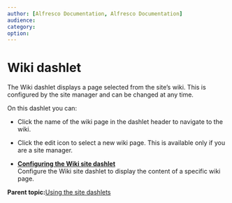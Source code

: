 ```yaml
---
author: [Alfresco Documentation, Alfresco Documentation]
audience: 
category: 
option: 
---
```


# Wiki dashlet

The Wiki dashlet displays a page selected from the site’s wiki. This is configured by the site manager and can be changed at any time.

On this dashlet you can:

-   Click the name of the wiki page in the dashlet header to navigate to the wiki.

-   Click the edit icon to select a new wiki page. This is available only if you are a site manager.


-   **[Configuring the Wiki site dashlet](../tasks/site-customize-wiki.md)**  
Configure the Wiki site dashlet to display the content of a specific wiki page.

**Parent topic:**[Using the site dashlets](../concepts/sites-dashlet-use.md)

